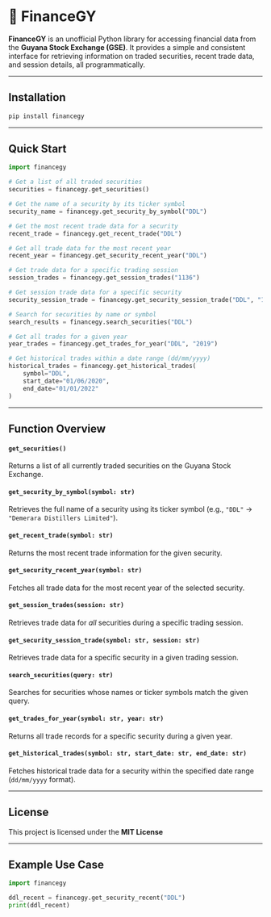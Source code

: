 # 🏦 FinanceGY

**FinanceGY** is an unofficial Python library for accessing financial data from the **Guyana Stock Exchange (GSE)**. It provides a simple and consistent interface for retrieving information on traded securities, recent trade data, and session details, all programmatically.

---

## Installation

```bash
pip install financegy
```

---

## Quick Start

```python
import financegy

# Get a list of all traded securities
securities = financegy.get_securities()

# Get the name of a security by its ticker symbol
security_name = financegy.get_security_by_symbol("DDL")

# Get the most recent trade data for a security
recent_trade = financegy.get_recent_trade("DDL")

# Get all trade data for the most recent year
recent_year = financegy.get_security_recent_year("DDL")

# Get trade data for a specific trading session
session_trades = financegy.get_session_trades("1136")

# Get session trade data for a specific security
security_session_trade = financegy.get_security_session_trade("DDL", "1136")

# Search for securities by name or symbol
search_results = financegy.search_securities("DDL")

# Get all trades for a given year
year_trades = financegy.get_trades_for_year("DDL", "2019")

# Get historical trades within a date range (dd/mm/yyyy)
historical_trades = financegy.get_historical_trades(
    symbol="DDL",
    start_date="01/06/2020",
    end_date="01/01/2022"
)
```

---

## Function Overview

#### `get_securities()`

Returns a list of all currently traded securities on the Guyana Stock Exchange.

#### `get_security_by_symbol(symbol: str)`

Retrieves the full name of a security using its ticker symbol (e.g., `"DDL"` → `"Demerara Distillers Limited"`).

#### `get_recent_trade(symbol: str)`

Returns the most recent trade information for the given security.

#### `get_security_recent_year(symbol: str)`

Fetches all trade data for the most recent year of the selected security.

#### `get_session_trades(session: str)`

Retrieves trade data for _all_ securities during a specific trading session.

#### `get_security_session_trade(symbol: str, session: str)`

Retrieves trade data for a specific security in a given trading session.

#### `search_securities(query: str)`

Searches for securities whose names or ticker symbols match the given query.

#### `get_trades_for_year(symbol: str, year: str)`

Returns all trade records for a specific security during a given year.

#### `get_historical_trades(symbol: str, start_date: str, end_date: str)`

Fetches historical trade data for a security within the specified date range (`dd/mm/yyyy` format).

---

## License

This project is licensed under the **MIT License**

---

## Example Use Case

```python
import financegy

ddl_recent = financegy.get_security_recent("DDL")
print(ddl_recent)
```

